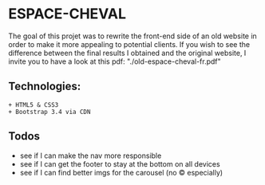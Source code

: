 # ESPACE-CHEVAL

The goal of this projet was to rewrite the front-end side of an old website in
order to make it more appealing to potential clients. If you wish to see the
difference between the final results I obtained and the original website, I
invite you to have a look at this pdf: "./old-espace-cheval-fr.pdf"

## Technologies:

	+ HTML5 & CSS3
	+ Bootstrap 3.4 via CDN

## Todos
+ see if I can make the nav more responsible
+ see if I can get the footer to stay at the bottom on all devices
+ see if I can find better imgs for the carousel (no © especially)
